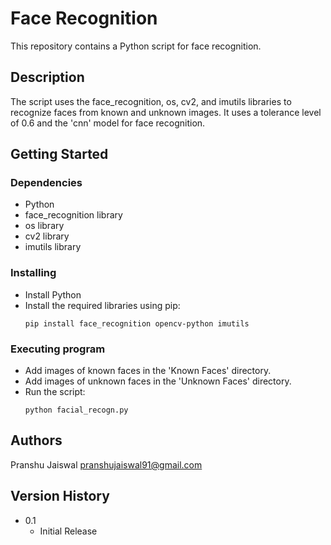 # Face Recognition

This repository contains a Python script for face recognition.

## Description

The script uses the face_recognition, os, cv2, and imutils libraries to recognize faces from known and unknown images. It uses a tolerance level of 0.6 and the 'cnn' model for face recognition.

## Getting Started

### Dependencies

* Python
* face_recognition library
* os library
* cv2 library
* imutils library

### Installing

* Install Python
* Install the required libraries using pip:
    ```
    pip install face_recognition opencv-python imutils
    ```

### Executing program

* Add images of known faces in the 'Known Faces' directory.
* Add images of unknown faces in the 'Unknown Faces' directory.
* Run the script:
    ```
    python facial_recogn.py
    ```

## Authors

Pranshu Jaiswal
pranshujaiswal91@gmail.com

## Version History

* 0.1
    * Initial Release

